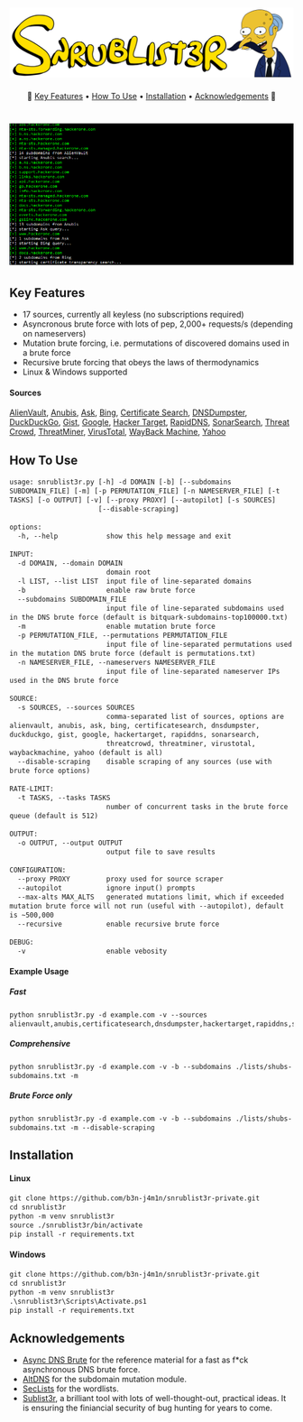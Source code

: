 
<h1 align="center">
  <img src="static/logo.png" alt="Snrublist3r"</a>
  <br>
</h1>

<p align="center">
🍩
  <a href="#key-features">Key Features</a> •
  <a href="#how-to-use">How To Use</a> •
  <a href="#installation">Installation</a> •
  <a href="#acknowledgements">Acknowledgements</a>
🍺
</p>

<h1 align="center">
  <img src="static/demo.gif" alt="demo"</a>
  <br>
</h1>

## Key Features
- 17 sources, currently all keyless (no subscriptions required)
- Asyncronous brute force with lots of pep, 2,000+ requests/s (depending on nameservers)
- Mutation brute forcing, i.e. permutations of discovered domains used in a brute force
- Recursive brute forcing that obeys the laws of thermodynamics
- Linux & Windows supported


#### Sources
[AlienVault](https://otx.alienvault.com/), [Anubis](https://github.com/jonluca/Anubis), [Ask](https://www.ask.com/), [Bing](https://www.bing.com/), [Certificate Search](https://crt.sh/), [DNSDumpster](https://dnsdumpster.com/), [DuckDuckGo](https://duckduckgo.com/), [Gist](https://gist.github.com/), [Google](https://www.google.com), [Hacker Target](https://hackertarget.com/), [RapidDNS](https://rapiddns.io/), [SonarSearch](https://sonar.omnisint.io/), [Threat Crowd](https://www.threatcrowd.org/), [ThreatMiner](https://www.threatminer.org/), [VirusTotal](https://www.virustotal.com/), [WayBack Machine](https://archive.org/web/), [Yahoo](https://yahoo.com/)

## How To Use
```
usage: snrublist3r.py [-h] -d DOMAIN [-b] [--subdomains SUBDOMAIN_FILE] [-m] [-p PERMUTATION_FILE] [-n NAMESERVER_FILE] [-t TASKS] [-o OUTPUT] [-v] [--proxy PROXY] [--autopilot] [-s SOURCES]
                      [--disable-scraping]

options:
  -h, --help            show this help message and exit

INPUT:
  -d DOMAIN, --domain DOMAIN
                        domain root
  -l LIST, --list LIST  input file of line-separated domains
  -b                    enable raw brute force
  --subdomains SUBDOMAIN_FILE
                        input file of line-separated subdomains used in the DNS brute force (default is bitquark-subdomains-top100000.txt)
  -m                    enable mutation brute force
  -p PERMUTATION_FILE, --permutations PERMUTATION_FILE
                        input file of line-separated permutations used in the mutation DNS brute force (default is permutations.txt)
  -n NAMESERVER_FILE, --nameservers NAMESERVER_FILE
                        input file of line-separated nameserver IPs used in the DNS brute force

SOURCE:
  -s SOURCES, --sources SOURCES
                        comma-separated list of sources, options are alienvault, anubis, ask, bing, certificatesearch, dnsdumpster, duckduckgo, gist, google, hackertarget, rapiddns, sonarsearch,
                        threatcrowd, threatminer, virustotal, waybackmachine, yahoo (default is all)
  --disable-scraping    disable scraping of any sources (use with brute force options)

RATE-LIMIT:
  -t TASKS, --tasks TASKS
                        number of concurrent tasks in the brute force queue (default is 512)

OUTPUT:
  -o OUTPUT, --output OUTPUT
                        output file to save results

CONFIGURATION:
  --proxy PROXY         proxy used for source scraper
  --autopilot           ignore input() prompts
  --max-alts MAX_ALTS   generated mutations limit, which if exceeded mutation brute force will not run (useful with --autopilot), default is ~500,000
  --recursive           enable recursive brute force

DEBUG:
  -v                    enable vebosity
  ```


#### Example Usage
##### Fast
```
python snrublist3r.py -d example.com -v --sources alienvault,anubis,certificatesearch,dnsdumpster,hackertarget,rapiddns,sonarsearch,threatcrowd,threatminer,virustotal,waybackmachine
```

##### Comprehensive
```
python snrublist3r.py -d example.com -v -b --subdomains ./lists/shubs-subdomains.txt -m
```

##### Brute Force only
```
python snrublist3r.py -d example.com -v -b --subdomains ./lists/shubs-subdomains.txt -m --disable-scraping
```

## Installation
#### Linux
```
git clone https://github.com/b3n-j4m1n/snrublist3r-private.git
cd snrublist3r
python -m venv snrublist3r
source ./snrublist3r/bin/activate
pip install -r requirements.txt
```

#### Windows
```
git clone https://github.com/b3n-j4m1n/snrublist3r-private.git
cd snrublist3r
python -m venv snrublist3r
.\snrublist3r\Scripts\Activate.ps1
pip install -r requirements.txt
```

## Acknowledgements
 - [Async DNS Brute](https://github.com/blark/aiodnsbrute) for the reference material for a fast as f*ck asynchronous DNS brute force.
 - [AltDNS](https://awesomeopensource.com/project/elangosundar/awesome-README-templates) for the subdomain mutation module.
 - [SecLists](https://github.com/danielmiessler/SecLists) for the wordlists.
 - [Sublist3r](https://github.com/aboul3la/Sublist3r), a brilliant tool with lots of well-thought-out, practical ideas. It is ensuring the finiancial security of bug hunting for years to come.